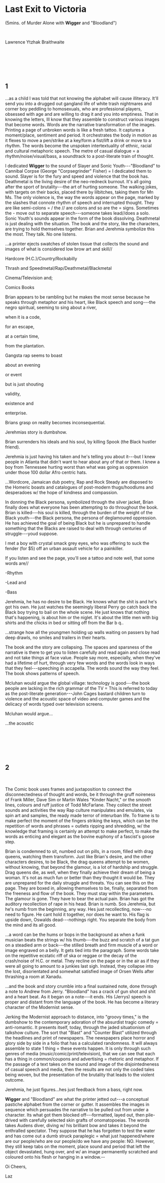 
# Last Exit to Victoria

(5mins. of Murder Alone with **Wigger** and "Bloodland")

 

Lawrence Ytzhak Braithwaite


 

 

 

## 1

\...as a child I was told that not knowing the alphabet will cause
illiteracy. It\'ll send you into a drugged out gangland life of white
trash nightmares and corner boy peddling to homosexuals, who are
professional players, obsessed with age and are willing to drag it and
you into emptiness. That in knowing the letters, Ill know that they
assemble to construct various images that become words. Words are the
narrative transformation of the images. Printing a page of unbroken
words is like a fresh tattoo. It captures a moment/place, sentiment
and period. It orchestrates the body in motion as it flexes to move a
pen/strike at a key/form a fist/lift a drink or move to a rhythm. The
words become the unspoken intertextuality of ethnic, racial and
cultural metaphoric speech. The metre of casual dialogue = a
rhythm/noise/visual/bass, a soundtrack to a post-literate train of
thought.

I dedicated **Wigger** to the sound of Slayer and Sonic
Youth---\"Bloodland\" to Cannibal Corpse (George \"Corpsegrinder\"
Fisher) = I dedicated them to sound. Slayer is for the fury and speed
and violence that the book has. Deathmetal is the living desire of the
neo-redneck burnout. It\'s all going after the sport of
brutality---the art of hurting someone. The walking jokes, with
targets on their backs, placed there by lilbitches, taking them for Mn
Ms. The only violence is, the way the words appear on the page, marked
by the slashes that connote rhythm of speech and interrupted thought.
They are like semi-colons = / the // are colons and so are the =
signs. Sometimes the - move out to separate speech---someone takes
lead//does a solo. Sonic Youth\'s sounds appear in the form of the
book dissolving. Deathmetal is just dealing with the situation. The
book and the story, like the characters, are trying to hold themselves
together. Brian and Jerehmia symbolize this the most. They talk. No
one listens.

\...a printer ejects swatches of stolen tissue that collects the sound
and images of what is considered low brow art and skill//

Hardcore (H.C.)/Country/Rockabilly

Thrash and Speedmetal/Rap/Deathmetal/Blackmetal

Cinema/Television and;

Comics Books

Brian appears to be rambling but he makes the most sense because he
speaks through metaphor and his heart, like Black speech and
song---the negro spiritual, seeming to sing about a river,

when it is a code,

for an escape,

at a certain time,

from the plantation.

Gangsta rap seems to boast

about an evening

or event

but is just shouting

validity,

existence and

enterprise.

Brians grasp on reality becomes inconsequential.

Jerehmias story is dumbshow.

Brian surrenders his ideals and his soul, by killing Spook (the Black
hustler friend).

Jerehmia is just having his taken and he\'s telling you about it---but
I knew people in Atlanta that didn\'t want to hear about any of that
or them. I knew a boy from Tennessee hurting worst than what was going
as oppression under those 100 dollar Afro centric hats.

\...Wordcore, Jamaican dub poetry, Rap and Rock Steady are disposed to
the Homeric boasts and catalogues of post-modern thugs/hoodlums and
desperadoes w/ the hope of kindness and compassion.

In donning the Black persona, symbolized through the silver jacket,
Brian finally does what everyone has been attempting to do throughout
the book. Brian is killed---his soul is killed, through the burden of
the weight of the Black youth---the Black persona, the persona of
deglamoured oppression. He has achieved the goal of being Black but he
is unprepared to handle something that the Blacks are raised to deal
with through centuries of struggle---youd suppose.

I met a boy with crystal smack grey eyes, who was offering to suck the
fender (for \$5) off an urban assault vehicle for a painkiller.

If you listen and see the page, you\'ll see a tattoo and note well,
that some words are//

-Rhythm

-Lead and

-Bass

Jerehmia, he has no desire to be Black. He knows what the shit is and
he\'s got his own. He just watches the seemingly liberal Perry go
catch back the Black boy trying to bail on the whole scene. He just
knows that nothing that\'s happening, is about him or the niglet.
It\'s about the little men with big shirts and the chicks in bed or
sitting off from the Bar b q..

\...strange how all the youngmen holding up walls waiting on passers
by had deep drawls, no smiles and trailers in their hearts.

The book and the story are collapsing. The spaces and sparsness of the
narrative is there to get you to listen carefully and read again and
close read and not take things at face value. People say more,
especially, when they\'ve had a lifetime of hurt, through very few
words and the words look in ways that they feel---speeching in
accapella. The words sound the way they feel. The book shows patterns
of speech.

Mcluhan would argue the global village: technology is good---the book
people are lacking in the rich grammar of the TV = This is referred to
today as the post-literate generation---John Cages bastard children
turn to violence and the acoustic space of video and computer games
and the delicacy of words typed over television screens.

Mcluhan would argue\...

\...the acoustic

 

 

 

## 2

 

The Comic book uses frames and juxtaposition to connect the
disconnectedness of thought and words, be it through the gruff
noireness of Frank Miller, Dave Sim or Martin Wales \"Kinder Nacht,\"
or the smooth lines, colours and ruff justice of Todd McFarlane. They
collect the street sounds and activities the way Rap culture
manipulates and emulates, via spin art and samples, the ready made
terror of interurban life. To frame is to make perfect the moment of
the fingers striking the keys, which can be the repetition of words
and phrases = outlets ripping and shredding, w/ the knowledge that
framing is certainly an attempt to make perfect, to make the words as
enticing and elegant as the bovine euphony of a fascist\'s goose step.

Brian is condemned to sit, numbed out on pills, in a room, filled with
drag queens, watching them transform. Just like Brian\'s desire, and
the other characters desires, to be Black, the drag queens attempt to
be women, without knowing, that beyond the glamour, is a lot of
hardship and struggle. Drag queens die, as well, when they finally
achieve their dream of being a woman. It\'s not as much fun or better
than they thought it would be. They are unprepared for the daily
struggle and threats. You can see this on the page. They are boxed in,
allowing themselves to be, finally, separated from the freeness and
flow of the book. They must stay within the parameters. The glamour is
gone. They have to bear the actual pain. Brian has got the auditory
recollection of rape in his head. Brian is numb. Sos Jerehmia, but
he\'s numb from the beginning, any way. Hes just recollecting,
now---no need to figure. He cant hold it together, nor does he want
to. His flag is upside down, Oswalds dead---nothings right. You
separate the body from the mind and its all good.

\...a word can be the hums or bops in the background as when a funk
musician beats the strings w/ his thumb---the buzz and scratch of a
tat gun on a steadied arm or back---the stilled breath and firm muscle
of a word or image engraved on a belly. It gets tied into the
paragraph. Some words take on the repetitive ecstatic riff of ska or
reggae or the decay of the crash/noise of H.C. or metal. They recline
on the page or in the air as if they were all going to amount to a
junkies last sigh. Instead, they collapse into the lost, disorientated
and somewhat satisfied image of Orsen Wells after thrashing a room at
Xanadu.

\...and the book and story crumble into a final sustained note, done
through a note to Andrew from Jerry. \"Bloodland\" has a crack of gun
shot and shit and a heart beat. As it began on a note---it ends. His
(Jerrys) speech is proper and distant from the language of the book.
He has become a literary character of the Modernist sense.

Jerking the Modernist approach to distance, into \"groovy times," is
the dumbshow to the contemporary adoration of the absurdist tragic
comedy = anti-romantic. It presents itself, today, through the jaded
situationism of talkshow culture. The sort that \"Blast\" and
\"Counter Blast\" utilized through the headlines and print of
newspapers. The newspapers place horror and glory side by side in a
folio that has a calculated randomness. It will always assemble to
state 1 thing = these events happen. It is only through such genres of
media (music/comic/print/television), that we can see that each has a
thing in common/coupons and advertising = rhetoric and metaphor. If
the passage of a text takes on the sound and image of the
disjointedneness of casual speech and media, then the results are not
only the coded tales being woven, but the presentation of the
brutality that leads to the violent outcome.

Jerehmia, he just figures\...hes just feedback from a bass, right now.

**Wigger** and \"Bloodland\" are what the printer jetted out---a
conceptual pastiche alphabet from the corner or gutter. It assembles
the images in sequence which persuades the narrative to be pulled out
from under a character. Its what got them blocked off---formatted,
layed out, then pile-drived with carefully selected skin grafts of
onomatopoeias. The words takes Audens diver, diving w/ his brilliant
bow and takes it beyond the enthralled spectator. They suppose that he
has forgotten to test the water and has come out a dumb struck
paraplegic = what just happened/where are our people/who are our
people/do we have any people: NO. However, they still keep tabs on the
moment, place sound and period that left the object devastated, hung
over, and w/ an image permanently scratched and coloured onto his
flesh or hanging in a window.\--

Oi Cheers,

Laz


